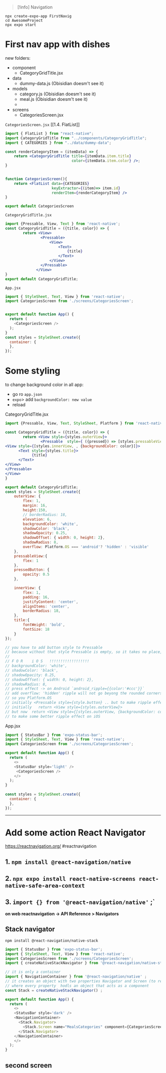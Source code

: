 
>[!info] Navigation
> 



```
npx create-expo-app FirstNavig
cd AwesomeProject  
npx expo start
```

# First nav app with dishes
new folders: 
- component
	- CategoryGridTitle.jsx
- data
	- dummy-data.js (Obisidian doesm't see it)
- models
	- category.js  (Obisidian doesm't see it)
	- meal.js  (Obisidian doesm't see it)
	- 
- screens
	- CategoriesScreen.jsx

`CategoriesScreen.jsx`
[[1.4. FlatList]]
```jsx
import { FlatList } from "react-native";
import CategoryGridTitle from "../components/CategoryGridTitle";
import { CATEGORIES } from "../data/dummy-data";

const renderCategoryItem = (itemData) => {
    return <CategoryGridTitle title={itemData.item.title}
                              color={itemData.item.color} />;
}
  

function CategoriesScreen(){
    return <FlatList data={CATEGORIES}
                     keyExtractor={(item)=> item.id}
                     renderItem={renderCategoryItem} />
}

export default CategoriesScreen
```


`CategoryGridTitle.jsx`
```jsx
import {Pressable, View, Text } from 'react-native';
const CategoryGridTitle = ({title, color}) => {
        return <View>
                <Pressable>
                    <View>
                        <Text>
                            {title}
                        </Text>
                    </View>
                </Pressable>
              </View>
}
export default CategoryGridTitle;
```


`App.jsx`
```jsx
import { StyleSheet, Text, View } from 'react-native';
import CategoriesScreen from './screens/CategoriesScreen';


export default function App() {
  return (
    <CategoriesScreen />
  );
}
const styles = StyleSheet.create({
  container: {
  },
});
```


# Some styling
to change background color in all app:
- go ro `app.json`
- `expo`> add `backgroundColor: new value`
- reload


CategoryGridTitle.jsx
```jsx
import {Pressable, View, Text, StyleSheet, Platform } from 'react-native';

const CategoryGridTitle = ({title, color}) => {
        return <View style={styles.outerView}>
                <Pressable  style={ ({pressed}) => [styles.pressableView, pressed ? styles.pressedButton : null] }                       android_ripple={{color:'#ccc'}}>
<View style={[styles.innerView, , {backgroundColor: color}]}>
      <Text style={styles.title}>
            {title}
      </Text>
</View>
</Pressable>
</View>
}

export default CategoryGridTitle;
const styles = StyleSheet.create({
    outerView: {
        flex: 1,
        margin: 16,
        height:150,
        // borderRadius: 18,
        elevation: 6,
        backgroundColor: 'white',
        shadowColor: 'black',
        shadowOpacity: 0.25,
        shadowOffset: { width: 0, height: 2},
        shadowRadius: 8,
        overflow: Platform.OS === 'android'? 'hidden' : 'visible'
    },
    pressableView:{
        flex: 1
    },
    pressedButton: {
        opacity: 0.5
    },

    innerView: {
        flex: 1,
        padding: 16,
        justifyContent: 'center',
        alignItems: 'center',
        borderRadius: 18,
    },
    title:{
        fontWeight: 'bold',
        fontSize: 18
    }
});

// you have to add button style to Pressable
// because without that style Pressable is empty, so it takes no place, so text will not be visible
//
// F O R    i O S   !!!!!!!!!!!!!!!!!!
// backgroundColor: 'white',
// shadowColor: 'black',
// shadowOpacity: 0.25,
// shadowOffset: { width: 0, height: 2},
// shadowRadius: 8,
// press effect -> on Android `android_ripple={{color:'#ccc'}}`
// add overflow: 'hidden' ripple will not go beyong the rounded corners, but it can remove some effect from iOS
// so you Platform.OS
// initially <Pressable style={style.button} .. but to make ripple effect in iOS you have to make some other changes
// initially   return <View style={styles.outerView}>
// but now  return <View style={[styles.outerView, {backgroundColor: color}]}>
// to make some better ripple effect on iOS
```


App.jsx
```jsx
import { StatusBar } from 'expo-status-bar';
import { StyleSheet, Text, View } from 'react-native';
import CategoriesScreen from './screens/CategoriesScreen';

export default function App() {
  return (
    <>
    <StatusBar style='light' />
     <CategoriesScreen />
    </>
  );
}
  
const styles = StyleSheet.create({
  container: {
  },
});
```


---
# Add some action React Navigator
https://reactnavigation.org/
#reactnavigation 

##  1. `npm install @react-navigation/native`
## 2. `npx expo install react-native-screens react-native-safe-area-context`
## 3. `import {} from '@react-navigation/native'` ;`

**on web reactnavigation -> API Reference > Navigators**

## Stack navigator
`npm install @react-navigation/native-stack`


```jsx
import { StatusBar } from 'expo-status-bar';
import { StyleSheet, Text, View } from 'react-native';
import CategoriesScreen from './screens/CategoriesScreen';
import { createNativeStackNavigator } from '@react-navigation/native-stack' ;

// it is only a container
import { NavigationContainer } from '@react-navigation/native' ;
// it creates an object with two properties Navigator and Screen (to register a screen that will be managed by this navigator)
// where every property  hodls an object that acts as a component
const Stack = createNativeStackNavigator() ;

export default function App() {
  return (
    <>
    <StatusBar style='dark' />
    <NavigationContainer>
      <Stack.Navigator>
        <Stack.Screen name="MealsCategories" component={CategoriesScreen}/>
      </Stack.Navigator>
    </NavigationContainer>
    </>
  );
}
```


## second screen







